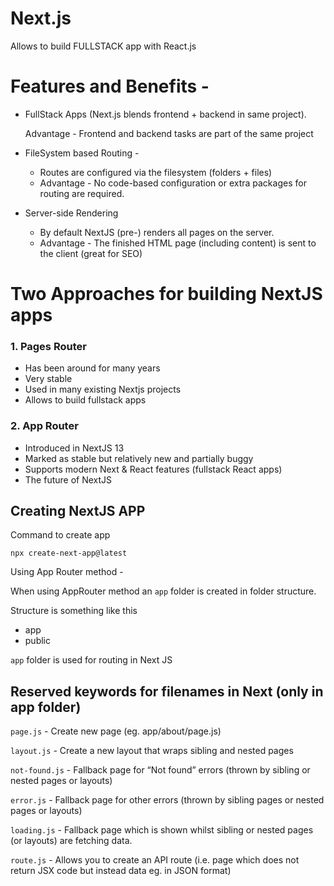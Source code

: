 # Next.js

Allows to build FULLSTACK app with React.js

# Features and Benefits -

- FullStack Apps (Next.js blends frontend + backend in same project).
    
    Advantage - Frontend and backend tasks are part of the same project
    
- FileSystem based Routing -
    - Routes are configured via the filesystem (folders + files)
    - Advantage - No code-based configuration or extra packages for routing are required.
- Server-side Rendering
    - By default NextJS (pre-) renders all pages on the server.
    - Advantage - The finished HTML page (including content) is sent to the client (great for SEO)


# Two Approaches for building NextJS apps

### 1. Pages Router

- Has been around for many years
- Very stable
- Used in many existing Nextjs projects
- Allows to build fullstack apps

### 2. App Router

- Introduced in NextJS 13
- Marked as stable but relatively new and partially buggy
- Supports modern Next & React features (fullstack React apps)
- The future of NextJS

## Creating NextJS APP

Command to create app

`npx create-next-app@latest`

Using App Router method -

When using AppRouter method an `app` folder is created in folder structure.

Structure is something like this

- app
- public

`app` folder is used for routing in Next JS

## Reserved keywords for filenames in Next (only in app folder)

`page.js` - Create new page (eg. app/about/page.js)

`layout.js` - Create a new layout that wraps sibling and nested pages

`not-found.js` - Fallback page for “Not found” errors (thrown by sibling or nested pages or layouts)

`error.js` - Fallback page for other errors (thrown by sibling pages or nested pages or layouts)

`loading.js` - Fallback page which is shown whilst sibling or nested pages (or layouts) are fetching data.

`route.js` - Allows you to create an API route (i.e. page which does not return JSX code but instead data eg. in JSON format)